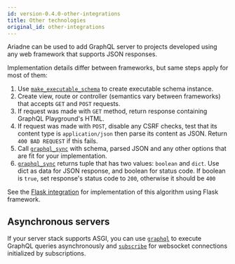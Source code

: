 ```yaml
---
id: version-0.4.0-other-integrations
title: Other technologies
original_id: other-integrations
---
```



Ariadne can be used to add GraphQL server to projects developed using any web framework that supports JSON responses.

Implementation details differ between frameworks, but same steps apply for most of them:

1. Use [`make_executable_schema`](api-reference.md#make_executable_schema) to create executable schema instance.
2. Create view, route or controller (semantics vary between frameworks) that accepts `GET` and `POST` requests.
3. If request was made with `GET` method, return response containing GraphQL Playground's HTML.
4. If request was made with `POST`, disable any CSRF checks, test that its content type is `application/json` then parse its content as JSON. Return `400 BAD REQUEST` if this fails.
5. Call [`graphql_sync`](api-reference.md#graphql_sync) with schema, parsed JSON and any other options that are fit for your implementation.
6. [`graphql_sync`](api-reference.md#graphql_sync) returns tuple that has two values: `boolean` and `dict`. Use dict as data for JSON response, and boolean for status code. If boolean is `true`, set response's status code to `200`, otherwise it should be `400`

See the [Flask integration](flask-integration.md) for implementation of this algorithm using Flask framework.


## Asynchronous servers

If your server stack supports ASGI, you can use [`graphql`](api-reference.md#graphql) to execute GraphQL queries asynchronously and [`subscribe`](api-reference.md#subscribe) for websocket connections initialized by subscriptions.